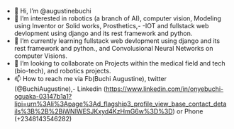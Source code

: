 - 👋 Hi, I’m @augustinebuchi
- 👀 I’m interested in robotics (a branch of AI), computer vision, Modeling using Inventor or Solid works, Prosthetics,-
      -IOT and fullstack web devlopment using django and its rest framework and python.
- 🌱 I’m currently learning fullstack web devlopment using django and its rest framework and python., and Convolusional Neural Networks on computer Visions.
- 💞️ I’m looking to collaborate on Projects within the medical field and tech (bio-tech), and robotics projects.
- 📫 How to reach me via Fb(Buchi Augustine), twitter (@BuchiAugustine),-
      Linkedin (https://www.linkedin.com/in/onyebuchi-oguaka-03147b1a1?lipi=urn%3Ali%3Apage%3Ad_flagship3_profile_view_base_contact_details%3B%2B%2BiWNIWESJKxyd4KzHmG6w%3D%3D) or Phone (+2348143546282)
<!---
augustinebuchi/augustinebuchi is a ✨ special ✨ repository because its `README.md` (this file) appears on your GitHub profile.
You can click the Preview link to take a look at your changes.
--->
